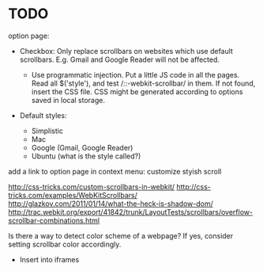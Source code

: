 TODO
====

option page:

* Checkbox: Only replace scrollbars on websites which use default scrollbars. E.g. Gmail and Google Reader will not be affected. 
  - Use programmatic injection. Put a little JS code in all the pages. Read all $('style'), and test /::-webkit-scrollbar/ in them. If not found, insert the CSS file. CSS might be generated according to options saved in local storage. 

* Default styles: 
  - Simplistic
  - Mac
  - Google (Gmail, Google Reader)
  - Ubuntu (what is the style called?)

add a link to option page in context menu: customize styish scroll

http://css-tricks.com/custom-scrollbars-in-webkit/
http://css-tricks.com/examples/WebKitScrollbars/
http://glazkov.com/2011/01/14/what-the-heck-is-shadow-dom/
http://trac.webkit.org/export/41842/trunk/LayoutTests/scrollbars/overflow-scrollbar-combinations.html


Is there a way to detect color scheme of a webpage? If yes, consider setting scrollbar color accordingly. 


* Insert into iframes